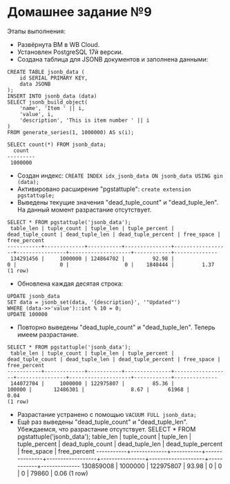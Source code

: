 # Домашнее задание №9

 Этапы выполнения:

- Развёрнута ВМ в WB Cloud.
- Установлен PostgreSQL 17й версии.
- Создана таблица для JSONB документов и заполнена данными:
```
CREATE TABLE jsonb_data (
    id SERIAL PRIMARY KEY,
    data JSONB
);
INSERT INTO jsonb_data (data)
SELECT jsonb_build_object(
    'name', 'Item ' || i,
    'value', i,
    'description', 'This is item number ' || i
)
FROM generate_series(1, 1000000) AS s(i);

SELECt count(*) FROM jsonb_data;
  count
---------
 1000000
```
- Создан индекс: `CREATE INDEX idx_jsonb_data ON jsonb_data USING gin (data);`
- Активировано расширение "pgstattuple": `create extension pgstattuple;`
- Выведены текущие значения "dead_tuple_count" и "dead_tuple_len". На данный момент разрастание отсутствует.
```
SELECT * FROM pgstattuple('jsonb_data');
 table_len | tuple_count | tuple_len | tuple_percent | dead_tuple_count | dead_tuple_len | dead_tuple_percent | free_space | free_percent 
-----------+-------------+-----------+---------------+------------------+----------------+--------------------+------------+--------------
 134291456 |     1000000 | 124864702 |         92.98 |                0 |              0 |                  0 |    1840444 |         1.37
(1 row)
```
- Обновлена каждая десятая строка:
```
UPDATE jsonb_data
SET data = jsonb_set(data, '{description}', '"Updated"')
WHERE (data->>'value')::int % 10 = 0;
UPDATE 100000

```
- Повторно выведены "dead_tuple_count" и "dead_tuple_len". Теперь имеем разрастание.
```
SELECT * FROM pgstattuple('jsonb_data');
 table_len | tuple_count | tuple_len | tuple_percent | dead_tuple_count | dead_tuple_len | dead_tuple_percent | free_space | free_percent 
-----------+-------------+-----------+---------------+------------------+----------------+--------------------+------------+--------------
 144072704 |     1000000 | 122975807 |         85.36 |           100000 |       12486301 |               8.67 |      61968 |         0.04
(1 row)
```
- Разрастание устранено с помощью `VACUUM FULL jsonb_data;`
- Ещё раз выведены "dead_tuple_count" и "dead_tuple_len". Убеждаемся, что разрастание отсутствует.
SELECT * FROM pgstattuple('jsonb_data');
 table_len | tuple_count | tuple_len | tuple_percent | dead_tuple_count | dead_tuple_len | dead_tuple_percent | free_space | free_percent 
-----------+-------------+-----------+---------------+------------------+----------------+--------------------+------------+--------------
 130859008 |     1000000 | 122975807 |         93.98 |                0 |              0 |                  0 |      79860 |         0.06
(1 row)
